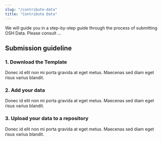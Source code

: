 ```yaml
---
slug: "/contribute-data"
title: "Contribute Data"
---
```



We will guide you in a step-by-step guide through the process of submitting OSH Data. Please consult ...

## Submission guideline

### **1. Download the Template**

Donec id elit non mi porta gravida at eget metus. Maecenas sed diam eget risus varius blandit.

### **2. Add your data**

Donec id elit non mi porta gravida at eget metus. Maecenas sed diam eget risus varius blandit.

### **3. Upload your data to a repository**

Donec id elit non mi porta gravida at eget metus. Maecenas sed diam eget risus varius blandit.
